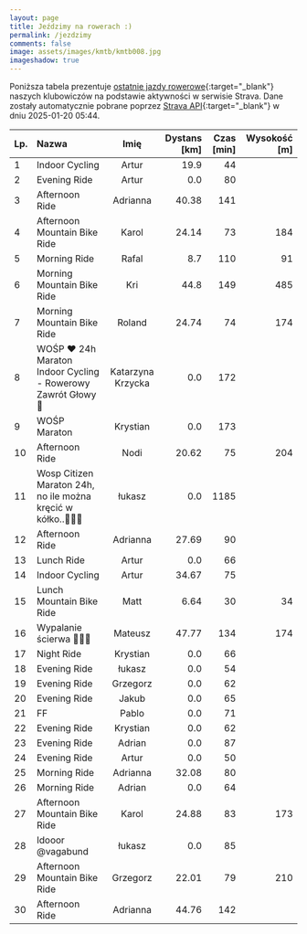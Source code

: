 ```yaml
---
layout: page
title: Jeździmy na rowerach :)
permalink: /jezdzimy
comments: false
image: assets/images/kmtb/kmtb008.jpg
imageshadow: true
---
```


Poniższa tabela prezentuje [ostatnie jazdy rowerowe](https://www.strava.com/clubs/336381){:target="_blank"} naszych klubowiczów na podstawie aktywności w serwisie Strava. Dane zostały automatycznie pobrane poprzez [Strava API](https://developers.strava.com/docs/reference/#api-Clubs-getClubActivitiesById){:target="_blank"} w dniu 2025-01-20 05:44.

Lp. | Nazwa | Imię | Dystans [km] | Czas [min] | Wysokość [m]
:--- | :--- | :---: | ---: | ---: | ---:
1|Indoor Cycling|Artur|19.9|44|
2|Evening Ride|Artur|0.0|80|
3|Afternoon Ride|Adrianna|40.38|141|
4|Afternoon Mountain Bike Ride|Karol|24.14|73|184
5|Morning Ride|Rafal|8.7|110|91
6|Morning Mountain Bike Ride|Kri|44.8|149|485
7|Morning Mountain Bike Ride|Roland|24.74|74|174
8|WOŚP ❤️ 24h Maraton Indoor Cycling - Rowerowy Zawrót Głowy 🚴|Katarzyna Krzycka|0.0|172|
9|WOŚP Maraton|Krystian|0.0|173|
10|Afternoon Ride|Nodi|20.62|75|204
11|Wosp Citizen Maraton 24h, no ile można kręcić w kółko..🤠😵‍💫|łukasz|0.0|1185|
12|Afternoon Ride|Adrianna|27.69|90|
13|Lunch Ride|Artur|0.0|66|
14|Indoor Cycling|Artur|34.67|75|
15|Lunch Mountain Bike Ride|Matt|6.64|30|34
16|Wypalanie ścierwa 🤒🤧😩|Mateusz|47.77|134|174
17|Night Ride|Krystian|0.0|66|
18|Evening Ride|łukasz|0.0|54|
19|Evening Ride|Grzegorz|0.0|62|
20|Evening Ride|Jakub|0.0|65|
21|FF|Pablo|0.0|71|
22|Evening Ride|Krystian|0.0|62|
23|Evening Ride|Adrian|0.0|87|
24|Evening Ride|Artur|0.0|50|
25|Morning Ride|Adrianna|32.08|80|
26|Morning Ride|Adrian|0.0|64|
27|Afternoon Mountain Bike Ride|Karol|24.88|83|173
28|Idooor @vagabund|łukasz|0.0|85|
29|Afternoon Mountain Bike Ride|Grzegorz|22.01|79|210
30|Afternoon Ride|Adrianna|44.76|142|
